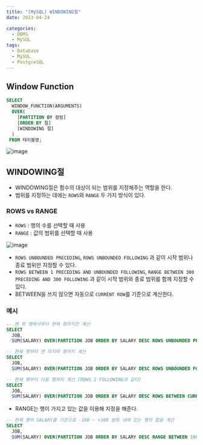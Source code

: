 ```yaml
---
title: "[MySQL] WINDOWING절"
date: 2023-04-24

categories:
  - DBMS
  - MySQL
tags:
  - Database
  - MySQL
  - PostgreSQL
---
```


## Window Function
```sql
SELECT
  WINDOW_FUNCTION(ARGUMENTS)
  OVER(
    [PARTITION BY 컬럼]
    [ORDER BY 절]
    [WINDOWING 절]
  )
 FROM 테이블명;
```

![image](https://user-images.githubusercontent.com/100760303/234008308-835d297c-7de0-466e-a39f-2f02a1fab246.png)

## WINDOWING절
- WINDOWING절은 함수의 대상이 되는 범위를 지정해주는 역할을 한다.
- 범위를 지정하는 데에는 `ROWS`와 `RANGE` 두 가지 방식이 있다.

### ROWS vs RANGE
- `ROWS` : 행의 수를 선택할 때 사용
- `RANGE` : 값의 범위를 선택할 때 사용

![image](https://user-images.githubusercontent.com/100760303/234011344-b54dad54-8e69-4665-a2d4-97e845a3ee4e.png)

- `ROWS UNBOUNDED PRECEDING`, `ROWS UNBOUNDED FOLLOWING` 과 같이 시작 범위나 종료 범위만 지정할 수 있다.
- `ROWS BETWEEN 1 PRECEDING AND UNBOUNDED FOLLOWING`, `RANGE BETWEEN 300 PRECEDING AND 300 FOLLOWING` 과 같이 시작 범위와 종료 범위를 함께 지정할 수 있다.
- BETWEEN을 쓰지 않으면 자동으로 `CURRENT ROW`를 기준으로 계산한다.

### 예시

```sql
-- 맨 위 행에서부터 현재 행까지만 계산
SELECT
  JOB,
  SUM(SALARY) OVER(PARTITION JOB ORDER BY SALARY DESC ROWS UNBOUNDED PRECEDING) 
```

```sql
-- 현재 행부터 맨 마지막 행까지 계산
SELECT
  JOB,
  SUM(SALARY) OVER(PARTITION JOB ORDER BY SALARY DESC ROWS UNBOUNDED FOLLOWING) 
```

```sql
-- 현재 행부터 다음 행까지 계산 (ROWS 1 FOLLOWING과 같다)
SELECT
  JOB,
  SUM(SALARY) OVER(PARTITION JOB ORDER BY SALARY DESC ROWS BETWEEN CURRENT ROW AND 1 FOLLOWING) 
```

- RANGE는 행이 가지고 있는 값을 이용해 지정을 해준다.

```sql
-- 현재 행의 SALARY를 기준으로 -100 ~ +300 범위 내에 있는 행의 합을 계산
SELECT
  JOB,
  SUM(SALARY) OVER(PARTITION JOB ORDER BY SALARY DESC RANGE BETWEEN 100 PRECEDING AND 300 FOLLOWING) 
```
